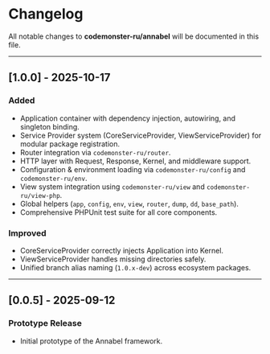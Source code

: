 # Changelog

All notable changes to **codemonster-ru/annabel** will be documented in this file.

---

## [1.0.0] - 2025-10-17

### Added

-   Application container with dependency injection, autowiring, and singleton binding.
-   Service Provider system (CoreServiceProvider, ViewServiceProvider) for modular package registration.
-   Router integration via `codemonster-ru/router`.
-   HTTP layer with Request, Response, Kernel, and middleware support.
-   Configuration & environment loading via `codemonster-ru/config` and `codemonster-ru/env`.
-   View system integration using `codemonster-ru/view` and `codemonster-ru/view-php`.
-   Global helpers (`app`, `config`, `env`, `view`, `router`, `dump`, `dd`, `base_path`).
-   Comprehensive PHPUnit test suite for all core components.

### Improved

-   CoreServiceProvider correctly injects Application into Kernel.
-   ViewServiceProvider handles missing directories safely.
-   Unified branch alias naming (`1.0.x-dev`) across ecosystem packages.

---

## [0.0.5] - 2025-09-12

### Prototype Release

-   Initial prototype of the Annabel framework.
